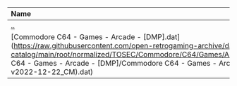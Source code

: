 |Name|Size|
|:---|---:|
|[..](../index.html)|DIR|
|[Commodore C64 - Games - Arcade - [DMP].dat](https://raw.githubusercontent.com/open-retrogaming-archive/dat-catalog/main/root/normalized/TOSEC/Commodore/C64/Games/Arcade/[DMP]/Commodore C64 - Games - Arcade - [DMP]/Commodore C64 - Games - Arcade - [DMP] (TOSEC-v2022-12-22_CM).dat)|4370|
